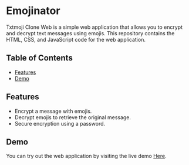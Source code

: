 # Emojinator
Txtmoji Clone Web is a simple web application that allows you to encrypt and decrypt text messages using emojis. This repository contains the HTML, CSS, and JavaScript code for the web application.

## Table of Contents
- [Features](#features)
- [Demo](#demo)

## Features

- Encrypt a message with emojis.
- Decrypt emojis to retrieve the original message.
- Secure encryption using a password.

## Demo

You can try out the web application by visiting the live demo [Here](https://saahiyo.github.io/Emojinator).
